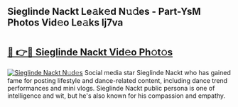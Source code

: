 ## Sieglinde Nackt Le𝚊k𝚎d N𝚞𝚍es - Part-YsM Photos Vid𝚎o Le𝚊ks lj7va

# <h2><a href="http://fb7w6cc.evod.top/?m=Sieglinde+Nackt">🔗 👉🔴 Sieglinde Nackt Vid𝚎o Ph𝚘t𝚘s</a></h2>

[![Sieglinde Nackt N𝚞d𝚎s](https://i.imgur.com/8V9OHl7.gif)](http://fb7w6cc.evod.top/?m=Sieglinde+Nackt)
Social media star Sieglinde Nackt who has gained fame for posting lifestyle and dance-related content, including dance trend performances and mini vlogs. Sieglinde Nackt public persona is one of intelligence and wit, but he's also known for his compassion and empathy. 
